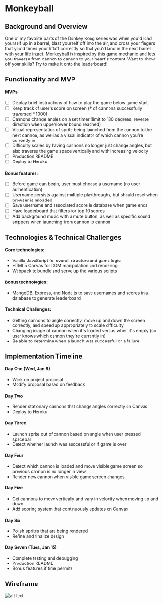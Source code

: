 # Monkeyball

## Background and Overview

One of my favorite parts of the Donkey Kong series was when you'd load yourself up in a barrel, blast yourself off into the air, and cross your fingers that you'd timed your liftoff correctly so that you'd land in the next barrel with your life intact. Monkeyball is inspired by this game mechanic and lets you traverse from cannon to cannon to your heart's content. Want to show off your skills? Try to make it onto the leaderboard!

## Functionality and MVP

#### MVPs:

- [ ] Display brief instructions of how to play the game below game start
- [ ] Keep track of user's score on screen (# of cannons successfully traversed \* 1000)
- [ ] Cannons change angles on a set timer (limit to 180 degrees, reverse direction when upper/lower bound reached)
- [ ] Visual representation of sprite being launched from the cannon to the next cannon, as well as a visual indicator of which cannon you're currently in
- [ ] Difficulty scales by having cannons no longer just change angles, but also traverse the game space vertically and with increasing velocity
- [ ] Production README
- [ ] Deploy to Heroku

#### Bonus features:

- [ ] Before game can begin, user must choose a username (no user authentication)
- [ ] Username persists against multiple playthroughs, but should reset when browser is reloaded
- [ ] Save username and associated score in database when game ends
- [ ] Have leaderboard that filters for top 10 scores
- [ ] Add background music with a mute button, as well as specific sound snippets when launching from cannon to cannon

## Technologies & Technical Challenges

#### Core technologies:

- Vanilla JavaScript for overall structure and game logic
- HTML5 Canvas for DOM manipulation and rendering
- Webpack to bundle and serve up the various scripts

#### Bonus technologies:

- MongoDB, Express, and Node.js to save usernames and scores in a database to generate leaderboard

#### Technical Challenges:

- Getting cannons to angle correctly, move up and down the screen correctly, and speed up appropriately to scale difficulty
- Changing image of cannon when it's loaded versus when it's empty (so user knows which cannon they're currently in)
- Be able to determine when a launch was successful or a failure

## Implementation Timeline

#### Day One (Wed, Jan 9)

- Work on project proposal
- Modify proposal based on feedback

#### Day Two

- Render stationary cannons that change angles correctly on Canvas
- Deploy to Heroku

#### Day Three

- Launch sprite out of cannon based on angle when user pressed spacebar
- Detect whether launch was successful or if game is over

#### Day Four

- Detect which cannon is loaded and move visible game screen so previous cannon is no longer in view
- Render new cannon when visible game screen changes

#### Day Five

- Get cannons to move vertically and vary in velocity when moving up and down
- Add scoring system that continuously updates on Canvas

#### Day Six

- Polish sprites that are being rendered
- Refine and finalize design

#### Day Seven (Tues, Jan 15)

- Complete testing and debugging
- Production README
- Bonus features if time permits

## Wireframe

![alt text](https://res.cloudinary.com/craftsy/image/upload/v1547064955/JS%20/drawing.png)
